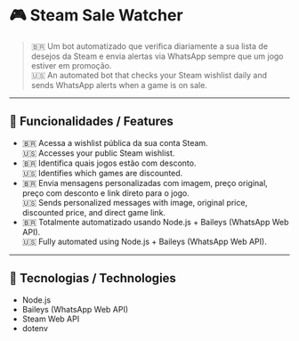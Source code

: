 # 🎮 Steam Sale Watcher

> 🇧🇷 Um bot automatizado que verifica diariamente a sua lista de desejos da Steam e envia alertas via WhatsApp sempre que um jogo estiver em promoção.  
> 🇺🇸 An automated bot that checks your Steam wishlist daily and sends WhatsApp alerts when a game is on sale.

---

## 🚀 Funcionalidades / Features

- 🇧🇷 Acessa a wishlist pública da sua conta Steam.  
  🇺🇸 Accesses your public Steam wishlist.
- 🇧🇷 Identifica quais jogos estão com desconto.  
  🇺🇸 Identifies which games are discounted.
- 🇧🇷 Envia mensagens personalizadas com imagem, preço original, preço com desconto e link direto para o jogo.  
  🇺🇸 Sends personalized messages with image, original price, discounted price, and direct game link.
- 🇧🇷 Totalmente automatizado usando Node.js + Baileys (WhatsApp Web API).  
  🇺🇸 Fully automated using Node.js + Baileys (WhatsApp Web API).

---

## 🧰 Tecnologias / Technologies

- Node.js  
- Baileys (WhatsApp Web API)  
- Steam Web API  
- dotenv
